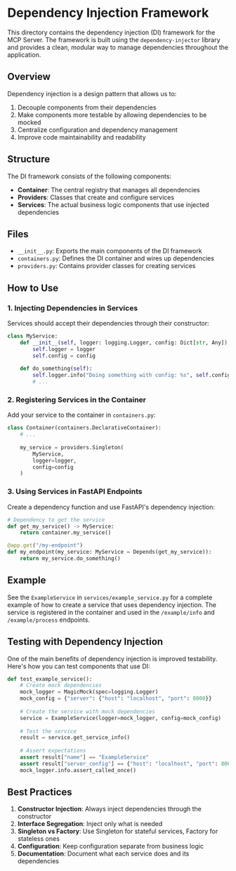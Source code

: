 # Dependency Injection Framework

This directory contains the dependency injection (DI) framework for the MCP Server. The framework is built using the `dependency-injector` library and provides a clean, modular way to manage dependencies throughout the application.

## Overview

Dependency injection is a design pattern that allows us to:

1. Decouple components from their dependencies
2. Make components more testable by allowing dependencies to be mocked
3. Centralize configuration and dependency management
4. Improve code maintainability and readability

## Structure

The DI framework consists of the following components:

- **Container**: The central registry that manages all dependencies
- **Providers**: Classes that create and configure services
- **Services**: The actual business logic components that use injected dependencies

## Files

- `__init__.py`: Exports the main components of the DI framework
- `containers.py`: Defines the DI container and wires up dependencies
- `providers.py`: Contains provider classes for creating services

## How to Use

### 1. Injecting Dependencies in Services

Services should accept their dependencies through their constructor:

```python
class MyService:
    def __init__(self, logger: logging.Logger, config: Dict[str, Any]):
        self.logger = logger
        self.config = config
        
    def do_something(self):
        self.logger.info("Doing something with config: %s", self.config)
        # ...
```

### 2. Registering Services in the Container

Add your service to the container in `containers.py`:

```python
class Container(containers.DeclarativeContainer):
    # ...
    
    my_service = providers.Singleton(
        MyService,
        logger=logger,
        config=config
    )
```

### 3. Using Services in FastAPI Endpoints

Create a dependency function and use FastAPI's dependency injection:

```python
# Dependency to get the service
def get_my_service() -> MyService:
    return container.my_service()

@app.get("/my-endpoint")
def my_endpoint(my_service: MyService = Depends(get_my_service)):
    return my_service.do_something()
```

## Example

See the `ExampleService` in `services/example_service.py` for a complete example of how to create a service that uses dependency injection. The service is registered in the container and used in the `/example/info` and `/example/process` endpoints.

## Testing with Dependency Injection

One of the main benefits of dependency injection is improved testability. Here's how you can test components that use DI:

```python
def test_example_service():
    # Create mock dependencies
    mock_logger = MagicMock(spec=logging.Logger)
    mock_config = {"server": {"host": "localhost", "port": 8000}}
    
    # Create the service with mock dependencies
    service = ExampleService(logger=mock_logger, config=mock_config)
    
    # Test the service
    result = service.get_service_info()
    
    # Assert expectations
    assert result["name"] == "ExampleService"
    assert result["server_config"] == {"host": "localhost", "port": 8000}
    mock_logger.info.assert_called_once()
```

## Best Practices

1. **Constructor Injection**: Always inject dependencies through the constructor
2. **Interface Segregation**: Inject only what is needed
3. **Singleton vs Factory**: Use Singleton for stateful services, Factory for stateless ones
4. **Configuration**: Keep configuration separate from business logic
5. **Documentation**: Document what each service does and its dependencies